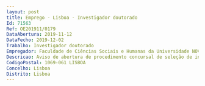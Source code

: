 ```yaml
--- 
layout: post
title: Emprego - Lisboa - Investigador doutorado
Id: 71563
Ref: OE201911/0179
DataAbertura: 2019-11-12
DataFecho: 2019-12-02
Trabalho: Investigador doutorado
Empregador: Faculdade de Ciências Sociais e Humanas da Universidade NOVA de Lisboa - NOVA School of Social Scien
Descricao: Aviso de abertura de procedimento concursal de seleção de investigador doutorado no âmbito do projeto de investigação “Horizontes cistercienses. Estudar e caracterizar um scriptorium medieval e a sua produção. Alcobaça. Identidades locais e uniformidade litúrgica em diálogo”   PTDC ART HIS 29522 20171. Em reunião do Conselho Cientifico do dia 11 de setembro de 2019, foi deliberado abrir concurso de seleção internacional para 1 investigador doutorado a contratar para o exercício de atividades de investigação no âmbito do projeto de investigação “Horizontes cistercienses. Estudar e caracterizar um scriptorium medieval e a sua produção. Alcobaça. Identidades locais e uniformidade litúrgica em diálogo”   PTDC ART HIS 29522 2017, apoiado pela Fundação para a Ciência e Tecnologia através dos fundos nacionais. O contrato de trabalho será a termo incerto, ao abrigo do Código do Trabalho, na Universidade Nova de Lisboa – Faculdade de Ciências Sociais e Humanas (adiante designada como NOVA FCSH). A abertura do procedimento concursal, assim como a nomeação do júri, foi autorizada por despacho do Sr. Reitor da Universidade Nova de Lisboa, de 11 de outubro de 2019.2. Caracterização da vaga  O projeto “Horizontes cistercienses. Estudar e caracterizar um scriptorium medieval e a sua produção. Alcobaça. Identidades locais e uniformidade litúrgica em diálogo” pretende Estudar, de forma interdisciplinar, os códices litúrgicos iluminados com origem no scriptorium do Mosteiro de Alcobaça, entre os finais do séc. XII e inícios do XVI  por um lado, a sua materialidade (características da decoração iluminada e pigmentos tintas usados, métodos de produção e materiais das encadernações)  por outro, a análise do seu conteúdo litúrgico, em articulação com a produção documental da instituição, a normativa e a influência do contexto local. A metodologia empregue possibilitará uma datação mais rigorosa dos códices e, consequentemente chegar a novas conclusões relativamente à evolução das técnicas e materiais de produção empregues, bem como na relação entre Alcobaça e os outros mosteiros cistercienses. Inserindo o caso de estudo no contexto cultural cisterciense, interessa equaciona lo à luz do local e do global, cuja abordagem permitirá um novo enfoque sobre Alcobaça.O investigador contratado será integrado na equipa do projeto participando nas seguintes tarefas de investigação científica, gestão e disseminação de conhecimento   Transcrição e estudo análise dos códices litúrgicos   Levantamento documental, nomeadamente nos fundos alcobacenses custodiados pela Torre do Tombo e pela Biblioteca Nacional de Portugal   Preenchimento da base de dados do projeto   Participação nas tarefas inerentes à comunicação e disseminação da investigação realizada no projecto, através de publicações nacionais e internacionais, participação em congressos e conferências, animação de workshops para crianças e de sessões de formação para docentes de várias áreas  organização de exposição e do congresso do projecto. 3. A contratação do doutorado far se á ao abrigo do Decreto Lei n.º 57 2016, de 29 de agosto, alterado pela Lei n.º 57 2017, de 19 de julho, que aprova um regime de contratação de doutorados destinado a estimular o emprego científico e tecnológico em todas as áreas do conhecimento (RJEC), e do Código do Trabalho, aprovado pela Lei n.º 7 2009, de 12 de fevereiro, na sua redação atual. 4. O doutorado será contratado em regime de contrato de trabalho a termo incerto por imperativo legal, nos termos alínea b) do número 1 do artigo 6.º do RJEC, ex vi, número 2 do artigo 18.º do RJEC, pelo período previsível de 30 meses, que equivale à execução do serviço determinado, definido e não duradouro, ou seja, pelo período de duração das funções a desempenhar no projeto identificado no número 2. 5. Nos termos do artigo 2.º do Decreto Regulamentar n.º 11 A 2017, de 29 de dezembro, os contratos a celebrar são remunerados de acordo com o nível inicial e remuneratório 33 da TRU, a que corresponde a remuneração base de 2.128,34€ euros. 6. O local de trabalho situa se nas instalações da NOVA FCSH, Avenida de Berna n.º 26 C, 1069 061 Lisboa, e ou noutros locais necessários ao desenvolvimento das atividades de investigação. 7. Sob pena de exclusão, apenas podem ser opositores(as) candidatos(as) nacionais, estrangeiros(as) e apátridas que sejam titulares do grau de doutor(a) em História Medieval, com um currículo científico e profissional que revele um perfil adequado à atividade a desenvolver, designadamente um currículo relevante em História Medieval e que demonstre o domínio do Latim e paleografia medievais. Os(As) candidatos(as) deverão estar familiarizados(as) com estudos e temáticas cistercienses e conhecer a bibliografia sobre o Mosteiro de Alcobaça. O(a) candidato(a) deverá ainda mostrar competências no campo da formação de professores, sendo valorizada a sua experiência no preenchimento de bases de dados e na organização de encontros científicos e exposições.  Os(As) candidatos(as) deverão dominar a língua inglesa falada e escrita. 8. A seleção do doutorado(a) a contratar realiza se através da avaliação do percurso científico e curricular dos(as) candidatos(as) a concurso. Em termos genéricos, esta avaliação incide sobre a relevância, qualidade e atualidade  a) Da produção científica, cultural e artística dos últimos cinco anos considerada mais relevante pelo(a) candidato(a), associada ao lugar a concurso  b) Das atividades de investigação desenvolvidas nos últimos cinco anos e consideradas de maior impacto pelo(a) candidato(a), associadas ao lugar a concurso  c) Das atividades de extensão e de disseminação do conhecimento desenvolvidas nos últimos cinco anos, designadamente no contexto da promoção da cultura e das práticas científicas, consideradas de maior relevância pelo(a) candidato(a), associada ao lugar a concurso. 9. O período de cinco anos, a que se refere o número anterior, pode ser aumentado pelo júri, a pedido do(a) candidato(a), quando fundamentado em suspensão da atividade científica por razões socialmente protegidas, nomeadamente por motivos de licença de parentalidade, doença grave prolongada, e outras situações de indisponibilidade para o trabalho legalmente tuteladas.10. O sistema de classificação dos(as) candidatos(as) é expresso numa escala de 0 a 100 pontos.11. Os critérios da avaliação e seriação dos(as) candidatos(as) são os seguintes a) Produção científica considerada mais relevante pelo(a) candidato(a) associada ao lugar a concurso, nomeadamente livros, capítulos de livros, artigos científicos em revistas com arbitragem científica, sendo avaliada a qualidade intrínseca do respetivo conteúdo (0 — 50 pontos) b) Atividades de investigação consideradas de maior impacto pelo(a) candidato(a) associadas ao lugar a concurso, considerando a participação em projetos de investigação avaliados por entidades nacionais ou internacionais  comunicações apresentadas em encontros científicos  projetos de curadoria  coordenação editorial  atividades de arbitragem científica (0 — 30 pontos) c) Atividades de extensão e ou disseminação consideradas de maior impacto pelo(a) candidato(a), associadas ao lugar a concurso, incluindo a organização de encontros científicos  a elaboração de pareceres, estudos, relatórios para organizações dos setores público e privado e agentes da sociedade civil  difusão de conhecimento para públicos alargados  apresentação de resultados de investigação em meios de comunicação social  experiência na formação (0 — 20 pontos).12. Em conformidade com o artigo 13.º do RJEC, o júri tem a seguinte composição Presidente  Investigadora Catarina Fernandes BarreiraVogais efetivos  Profª. Associada Maria João Branco, Profª Auxiliar Conceição Casanova e Prof. Associado Bernardo de Vasconcelos e SousaVogal suplente  Investigador João Luís Fontes13. O processo de candidatura aos lugares suprarreferidos deverá ser instruído, sob pena de exclusão, com a documentação a seguir indicada, a qual deve ser entregue em suporte digital, designadamente em duas pen drives a) Envio de requerimento, disponibilizado em http   fcsh.unl.pt faculdade recursos humanos concursos nao docentes, onde conste a menção explícita do presente procedimento b) Exemplares de certidão comprovativa da obtenção do grau de doutor e do curriculum do(a) candidato(a), organizado de acordo com a sistemática patente do número 11 do presente Aviso. c) Exemplares das três publicações consideradas mais relevantes pelo(a) candidato(a), associadas ao lugar.14. As candidaturas, devidamente instruídas com os documentos supramencionados, devem ser entregues no prazo de 15 dias úteis no expediente da NOVA FCSH a contar do dia imediato ao da publicação deste Aviso no Diário da República, ou enviadas por correio postal com carimbo da data de expedição até ao último dia do prazo, para a seguinte morada  NOVA FCSH, Avenida de Berna n.º 26 C, 1069 061 Lisboa.15. Caso o doutoramento do vencedor tenha sido conferido por instituição de ensino superior estrangeira, o seu reconhecimento deve obedecer ao disposto no Decreto Lei n.º 341 2007, de 12 de outubro, devendo, sob pena de exclusão, quaisquer formalidades aí estabelecidas estar cumpridas até à data de assinatura do contrato.
CodigoPostal: 1069-061 LISBOA
Concelho: Lisboa
Distrito: Lisboa
--- 
```

